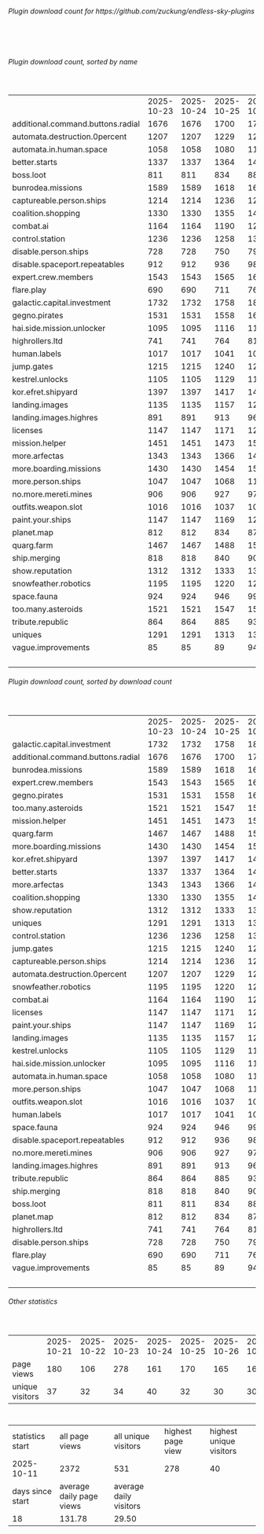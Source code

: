 <h6>Plugin download count for https://github.com/zuckung/endless-sky-plugins</h6><br>
<br>
<h6>Plugin download count, sorted by name</h6><sub><sup><br>
<table>
	<tr>
		<td></td>
		<td>2025-10-23</td>
		<td>2025-10-24</td>
		<td>2025-10-25</td>
		<td>2025-10-26</td>
		<td>2025-10-27</td>
		<td>2025-10-28</td>
		<td>2025-10-29</td>
		<td>today +</td>
	</tr>
	<tr>
		<td>additional.command.buttons.radial</td>
		<td>1676</td>
		<td>1676</td>
		<td>1700</td>
		<td>1758</td>
		<td>1805</td>
		<td>1850</td>
		<td>1855</td>
		<td>+ 5</td>
	</tr>
	<tr>
		<td>automata.destruction.0percent</td>
		<td>1207</td>
		<td>1207</td>
		<td>1229</td>
		<td>1275</td>
		<td>1313</td>
		<td>1342</td>
		<td>1348</td>
		<td>+ 6</td>
	</tr>
	<tr>
		<td>automata.in.human.space</td>
		<td>1058</td>
		<td>1058</td>
		<td>1080</td>
		<td>1134</td>
		<td>1167</td>
		<td>1197</td>
		<td>1202</td>
		<td>+ 5</td>
	</tr>
	<tr>
		<td>better.starts</td>
		<td>1337</td>
		<td>1337</td>
		<td>1364</td>
		<td>1416</td>
		<td>1455</td>
		<td>1488</td>
		<td>1497</td>
		<td>+ 9</td>
	</tr>
	<tr>
		<td>boss.loot</td>
		<td>811</td>
		<td>811</td>
		<td>834</td>
		<td>882</td>
		<td>920</td>
		<td>959</td>
		<td>968</td>
		<td>+ 9</td>
	</tr>
	<tr>
		<td>bunrodea.missions</td>
		<td>1589</td>
		<td>1589</td>
		<td>1618</td>
		<td>1674</td>
		<td>1712</td>
		<td>1745</td>
		<td>1750</td>
		<td>+ 5</td>
	</tr>
	<tr>
		<td>captureable.person.ships</td>
		<td>1214</td>
		<td>1214</td>
		<td>1236</td>
		<td>1283</td>
		<td>1321</td>
		<td>1351</td>
		<td>1356</td>
		<td>+ 5</td>
	</tr>
	<tr>
		<td>coalition.shopping</td>
		<td>1330</td>
		<td>1330</td>
		<td>1355</td>
		<td>1407</td>
		<td>1447</td>
		<td>1479</td>
		<td>1484</td>
		<td>+ 5</td>
	</tr>
	<tr>
		<td>combat.ai</td>
		<td>1164</td>
		<td>1164</td>
		<td>1190</td>
		<td>1254</td>
		<td>1291</td>
		<td>1332</td>
		<td>1341</td>
		<td>+ 9</td>
	</tr>
	<tr>
		<td>control.station</td>
		<td>1236</td>
		<td>1236</td>
		<td>1258</td>
		<td>1322</td>
		<td>1355</td>
		<td>1388</td>
		<td>1396</td>
		<td>+ 8</td>
	</tr>
	<tr>
		<td>disable.person.ships</td>
		<td>728</td>
		<td>728</td>
		<td>750</td>
		<td>798</td>
		<td>833</td>
		<td>861</td>
		<td>866</td>
		<td>+ 5</td>
	</tr>
	<tr>
		<td>disable.spaceport.repeatables</td>
		<td>912</td>
		<td>912</td>
		<td>936</td>
		<td>983</td>
		<td>1021</td>
		<td>1053</td>
		<td>1058</td>
		<td>+ 5</td>
	</tr>
	<tr>
		<td>expert.crew.members</td>
		<td>1543</td>
		<td>1543</td>
		<td>1565</td>
		<td>1617</td>
		<td>1649</td>
		<td>1684</td>
		<td>1689</td>
		<td>+ 5</td>
	</tr>
	<tr>
		<td>flare.play</td>
		<td>690</td>
		<td>690</td>
		<td>711</td>
		<td>762</td>
		<td>799</td>
		<td>837</td>
		<td>845</td>
		<td>+ 8</td>
	</tr>
	<tr>
		<td>galactic.capital.investment</td>
		<td>1732</td>
		<td>1732</td>
		<td>1758</td>
		<td>1808</td>
		<td>1843</td>
		<td>1874</td>
		<td>1883</td>
		<td>+ 9</td>
	</tr>
	<tr>
		<td>gegno.pirates</td>
		<td>1531</td>
		<td>1531</td>
		<td>1558</td>
		<td>1609</td>
		<td>1643</td>
		<td>1675</td>
		<td>1681</td>
		<td>+ 6</td>
	</tr>
	<tr>
		<td>hai.side.mission.unlocker</td>
		<td>1095</td>
		<td>1095</td>
		<td>1116</td>
		<td>1165</td>
		<td>1200</td>
		<td>1229</td>
		<td>1235</td>
		<td>+ 6</td>
	</tr>
	<tr>
		<td>highrollers.ltd</td>
		<td>741</td>
		<td>741</td>
		<td>764</td>
		<td>811</td>
		<td>842</td>
		<td>872</td>
		<td>880</td>
		<td>+ 8</td>
	</tr>
	<tr>
		<td>human.labels</td>
		<td>1017</td>
		<td>1017</td>
		<td>1041</td>
		<td>1088</td>
		<td>1120</td>
		<td>1150</td>
		<td>1158</td>
		<td>+ 8</td>
	</tr>
	<tr>
		<td>jump.gates</td>
		<td>1215</td>
		<td>1215</td>
		<td>1240</td>
		<td>1290</td>
		<td>1322</td>
		<td>1353</td>
		<td>1358</td>
		<td>+ 5</td>
	</tr>
	<tr>
		<td>kestrel.unlocks</td>
		<td>1105</td>
		<td>1105</td>
		<td>1129</td>
		<td>1180</td>
		<td>1212</td>
		<td>1240</td>
		<td>1252</td>
		<td>+ 12</td>
	</tr>
	<tr>
		<td>kor.efret.shipyard</td>
		<td>1397</td>
		<td>1397</td>
		<td>1417</td>
		<td>1467</td>
		<td>1504</td>
		<td>1537</td>
		<td>1544</td>
		<td>+ 7</td>
	</tr>
	<tr>
		<td>landing.images</td>
		<td>1135</td>
		<td>1135</td>
		<td>1157</td>
		<td>1206</td>
		<td>1239</td>
		<td>1270</td>
		<td>1276</td>
		<td>+ 6</td>
	</tr>
	<tr>
		<td>landing.images.highres</td>
		<td>891</td>
		<td>891</td>
		<td>913</td>
		<td>961</td>
		<td>995</td>
		<td>1028</td>
		<td>1034</td>
		<td>+ 6</td>
	</tr>
	<tr>
		<td>licenses</td>
		<td>1147</td>
		<td>1147</td>
		<td>1171</td>
		<td>1226</td>
		<td>1263</td>
		<td>1298</td>
		<td>1304</td>
		<td>+ 6</td>
	</tr>
	<tr>
		<td>mission.helper</td>
		<td>1451</td>
		<td>1451</td>
		<td>1473</td>
		<td>1532</td>
		<td>1569</td>
		<td>1606</td>
		<td>1615</td>
		<td>+ 9</td>
	</tr>
	<tr>
		<td>more.arfectas</td>
		<td>1343</td>
		<td>1343</td>
		<td>1366</td>
		<td>1415</td>
		<td>1452</td>
		<td>1484</td>
		<td>1489</td>
		<td>+ 5</td>
	</tr>
	<tr>
		<td>more.boarding.missions</td>
		<td>1430</td>
		<td>1430</td>
		<td>1454</td>
		<td>1501</td>
		<td>1535</td>
		<td>1568</td>
		<td>1576</td>
		<td>+ 8</td>
	</tr>
	<tr>
		<td>more.person.ships</td>
		<td>1047</td>
		<td>1047</td>
		<td>1068</td>
		<td>1119</td>
		<td>1152</td>
		<td>1183</td>
		<td>1189</td>
		<td>+ 6</td>
	</tr>
	<tr>
		<td>no.more.mereti.mines</td>
		<td>906</td>
		<td>906</td>
		<td>927</td>
		<td>973</td>
		<td>1005</td>
		<td>1033</td>
		<td>1038</td>
		<td>+ 5</td>
	</tr>
	<tr>
		<td>outfits.weapon.slot</td>
		<td>1016</td>
		<td>1016</td>
		<td>1037</td>
		<td>1084</td>
		<td>1116</td>
		<td>1149</td>
		<td>1159</td>
		<td>+ 10</td>
	</tr>
	<tr>
		<td>paint.your.ships</td>
		<td>1147</td>
		<td>1147</td>
		<td>1169</td>
		<td>1218</td>
		<td>1255</td>
		<td>1288</td>
		<td>1300</td>
		<td>+ 12</td>
	</tr>
	<tr>
		<td>planet.map</td>
		<td>812</td>
		<td>812</td>
		<td>834</td>
		<td>879</td>
		<td>911</td>
		<td>941</td>
		<td>946</td>
		<td>+ 5</td>
	</tr>
	<tr>
		<td>quarg.farm</td>
		<td>1467</td>
		<td>1467</td>
		<td>1488</td>
		<td>1537</td>
		<td>1572</td>
		<td>1602</td>
		<td>1608</td>
		<td>+ 6</td>
	</tr>
	<tr>
		<td>ship.merging</td>
		<td>818</td>
		<td>818</td>
		<td>840</td>
		<td>903</td>
		<td>940</td>
		<td>982</td>
		<td>990</td>
		<td>+ 8</td>
	</tr>
	<tr>
		<td>show.reputation</td>
		<td>1312</td>
		<td>1312</td>
		<td>1333</td>
		<td>1388</td>
		<td>1430</td>
		<td>1461</td>
		<td>1466</td>
		<td>+ 5</td>
	</tr>
	<tr>
		<td>snowfeather.robotics</td>
		<td>1195</td>
		<td>1195</td>
		<td>1220</td>
		<td>1271</td>
		<td>1306</td>
		<td>1337</td>
		<td>1345</td>
		<td>+ 8</td>
	</tr>
	<tr>
		<td>space.fauna</td>
		<td>924</td>
		<td>924</td>
		<td>946</td>
		<td>991</td>
		<td>1023</td>
		<td>1052</td>
		<td>1058</td>
		<td>+ 6</td>
	</tr>
	<tr>
		<td>too.many.asteroids</td>
		<td>1521</td>
		<td>1521</td>
		<td>1547</td>
		<td>1598</td>
		<td>1636</td>
		<td>1672</td>
		<td>1680</td>
		<td>+ 8</td>
	</tr>
	<tr>
		<td>tribute.republic</td>
		<td>864</td>
		<td>864</td>
		<td>885</td>
		<td>933</td>
		<td>965</td>
		<td>995</td>
		<td>1000</td>
		<td>+ 5</td>
	</tr>
	<tr>
		<td>uniques</td>
		<td>1291</td>
		<td>1291</td>
		<td>1313</td>
		<td>1363</td>
		<td>1400</td>
		<td>1429</td>
		<td>1437</td>
		<td>+ 8</td>
	</tr>
	<tr>
		<td>vague.improvements</td>
		<td>85</td>
		<td>85</td>
		<td>89</td>
		<td>94</td>
		<td>98</td>
		<td>106</td>
		<td>109</td>
		<td>+ 3</td>
	</tr>
	<tr>
		<td></td>
		<td></td>
		<td></td>
		<td></td>
		<td></td>
		<td></td>
		<td></td>
		<td>54265</td>
		<td>285</td>
	</tr>
</table>
</sub></sup>
<h6>Plugin download count, sorted by download count</h6><sub><sup><br>
<table>
	<tr>
		<td></td>
		<td>2025-10-23</td>
		<td>2025-10-24</td>
		<td>2025-10-25</td>
		<td>2025-10-26</td>
		<td>2025-10-27</td>
		<td>2025-10-28</td>
		<td>2025-10-29</td>
		<td>today +</td>
	</tr>
	<tr>
		<td>galactic.capital.investment</td>
		<td>1732</td>
		<td>1732</td>
		<td>1758</td>
		<td>1808</td>
		<td>1843</td>
		<td>1874</td>
		<td>1883</td>
		<td>+ 9</td>
	</tr>
	<tr>
		<td>additional.command.buttons.radial</td>
		<td>1676</td>
		<td>1676</td>
		<td>1700</td>
		<td>1758</td>
		<td>1805</td>
		<td>1850</td>
		<td>1855</td>
		<td>+ 5</td>
	</tr>
	<tr>
		<td>bunrodea.missions</td>
		<td>1589</td>
		<td>1589</td>
		<td>1618</td>
		<td>1674</td>
		<td>1712</td>
		<td>1745</td>
		<td>1750</td>
		<td>+ 5</td>
	</tr>
	<tr>
		<td>expert.crew.members</td>
		<td>1543</td>
		<td>1543</td>
		<td>1565</td>
		<td>1617</td>
		<td>1649</td>
		<td>1684</td>
		<td>1689</td>
		<td>+ 5</td>
	</tr>
	<tr>
		<td>gegno.pirates</td>
		<td>1531</td>
		<td>1531</td>
		<td>1558</td>
		<td>1609</td>
		<td>1643</td>
		<td>1675</td>
		<td>1681</td>
		<td>+ 6</td>
	</tr>
	<tr>
		<td>too.many.asteroids</td>
		<td>1521</td>
		<td>1521</td>
		<td>1547</td>
		<td>1598</td>
		<td>1636</td>
		<td>1672</td>
		<td>1680</td>
		<td>+ 8</td>
	</tr>
	<tr>
		<td>mission.helper</td>
		<td>1451</td>
		<td>1451</td>
		<td>1473</td>
		<td>1532</td>
		<td>1569</td>
		<td>1606</td>
		<td>1615</td>
		<td>+ 9</td>
	</tr>
	<tr>
		<td>quarg.farm</td>
		<td>1467</td>
		<td>1467</td>
		<td>1488</td>
		<td>1537</td>
		<td>1572</td>
		<td>1602</td>
		<td>1608</td>
		<td>+ 6</td>
	</tr>
	<tr>
		<td>more.boarding.missions</td>
		<td>1430</td>
		<td>1430</td>
		<td>1454</td>
		<td>1501</td>
		<td>1535</td>
		<td>1568</td>
		<td>1576</td>
		<td>+ 8</td>
	</tr>
	<tr>
		<td>kor.efret.shipyard</td>
		<td>1397</td>
		<td>1397</td>
		<td>1417</td>
		<td>1467</td>
		<td>1504</td>
		<td>1537</td>
		<td>1544</td>
		<td>+ 7</td>
	</tr>
	<tr>
		<td>better.starts</td>
		<td>1337</td>
		<td>1337</td>
		<td>1364</td>
		<td>1416</td>
		<td>1455</td>
		<td>1488</td>
		<td>1497</td>
		<td>+ 9</td>
	</tr>
	<tr>
		<td>more.arfectas</td>
		<td>1343</td>
		<td>1343</td>
		<td>1366</td>
		<td>1415</td>
		<td>1452</td>
		<td>1484</td>
		<td>1489</td>
		<td>+ 5</td>
	</tr>
	<tr>
		<td>coalition.shopping</td>
		<td>1330</td>
		<td>1330</td>
		<td>1355</td>
		<td>1407</td>
		<td>1447</td>
		<td>1479</td>
		<td>1484</td>
		<td>+ 5</td>
	</tr>
	<tr>
		<td>show.reputation</td>
		<td>1312</td>
		<td>1312</td>
		<td>1333</td>
		<td>1388</td>
		<td>1430</td>
		<td>1461</td>
		<td>1466</td>
		<td>+ 5</td>
	</tr>
	<tr>
		<td>uniques</td>
		<td>1291</td>
		<td>1291</td>
		<td>1313</td>
		<td>1363</td>
		<td>1400</td>
		<td>1429</td>
		<td>1437</td>
		<td>+ 8</td>
	</tr>
	<tr>
		<td>control.station</td>
		<td>1236</td>
		<td>1236</td>
		<td>1258</td>
		<td>1322</td>
		<td>1355</td>
		<td>1388</td>
		<td>1396</td>
		<td>+ 8</td>
	</tr>
	<tr>
		<td>jump.gates</td>
		<td>1215</td>
		<td>1215</td>
		<td>1240</td>
		<td>1290</td>
		<td>1322</td>
		<td>1353</td>
		<td>1358</td>
		<td>+ 5</td>
	</tr>
	<tr>
		<td>captureable.person.ships</td>
		<td>1214</td>
		<td>1214</td>
		<td>1236</td>
		<td>1283</td>
		<td>1321</td>
		<td>1351</td>
		<td>1356</td>
		<td>+ 5</td>
	</tr>
	<tr>
		<td>automata.destruction.0percent</td>
		<td>1207</td>
		<td>1207</td>
		<td>1229</td>
		<td>1275</td>
		<td>1313</td>
		<td>1342</td>
		<td>1348</td>
		<td>+ 6</td>
	</tr>
	<tr>
		<td>snowfeather.robotics</td>
		<td>1195</td>
		<td>1195</td>
		<td>1220</td>
		<td>1271</td>
		<td>1306</td>
		<td>1337</td>
		<td>1345</td>
		<td>+ 8</td>
	</tr>
	<tr>
		<td>combat.ai</td>
		<td>1164</td>
		<td>1164</td>
		<td>1190</td>
		<td>1254</td>
		<td>1291</td>
		<td>1332</td>
		<td>1341</td>
		<td>+ 9</td>
	</tr>
	<tr>
		<td>licenses</td>
		<td>1147</td>
		<td>1147</td>
		<td>1171</td>
		<td>1226</td>
		<td>1263</td>
		<td>1298</td>
		<td>1304</td>
		<td>+ 6</td>
	</tr>
	<tr>
		<td>paint.your.ships</td>
		<td>1147</td>
		<td>1147</td>
		<td>1169</td>
		<td>1218</td>
		<td>1255</td>
		<td>1288</td>
		<td>1300</td>
		<td>+ 12</td>
	</tr>
	<tr>
		<td>landing.images</td>
		<td>1135</td>
		<td>1135</td>
		<td>1157</td>
		<td>1206</td>
		<td>1239</td>
		<td>1270</td>
		<td>1276</td>
		<td>+ 6</td>
	</tr>
	<tr>
		<td>kestrel.unlocks</td>
		<td>1105</td>
		<td>1105</td>
		<td>1129</td>
		<td>1180</td>
		<td>1212</td>
		<td>1240</td>
		<td>1252</td>
		<td>+ 12</td>
	</tr>
	<tr>
		<td>hai.side.mission.unlocker</td>
		<td>1095</td>
		<td>1095</td>
		<td>1116</td>
		<td>1165</td>
		<td>1200</td>
		<td>1229</td>
		<td>1235</td>
		<td>+ 6</td>
	</tr>
	<tr>
		<td>automata.in.human.space</td>
		<td>1058</td>
		<td>1058</td>
		<td>1080</td>
		<td>1134</td>
		<td>1167</td>
		<td>1197</td>
		<td>1202</td>
		<td>+ 5</td>
	</tr>
	<tr>
		<td>more.person.ships</td>
		<td>1047</td>
		<td>1047</td>
		<td>1068</td>
		<td>1119</td>
		<td>1152</td>
		<td>1183</td>
		<td>1189</td>
		<td>+ 6</td>
	</tr>
	<tr>
		<td>outfits.weapon.slot</td>
		<td>1016</td>
		<td>1016</td>
		<td>1037</td>
		<td>1084</td>
		<td>1116</td>
		<td>1149</td>
		<td>1159</td>
		<td>+ 10</td>
	</tr>
	<tr>
		<td>human.labels</td>
		<td>1017</td>
		<td>1017</td>
		<td>1041</td>
		<td>1088</td>
		<td>1120</td>
		<td>1150</td>
		<td>1158</td>
		<td>+ 8</td>
	</tr>
	<tr>
		<td>space.fauna</td>
		<td>924</td>
		<td>924</td>
		<td>946</td>
		<td>991</td>
		<td>1023</td>
		<td>1052</td>
		<td>1058</td>
		<td>+ 6</td>
	</tr>
	<tr>
		<td>disable.spaceport.repeatables</td>
		<td>912</td>
		<td>912</td>
		<td>936</td>
		<td>983</td>
		<td>1021</td>
		<td>1053</td>
		<td>1058</td>
		<td>+ 5</td>
	</tr>
	<tr>
		<td>no.more.mereti.mines</td>
		<td>906</td>
		<td>906</td>
		<td>927</td>
		<td>973</td>
		<td>1005</td>
		<td>1033</td>
		<td>1038</td>
		<td>+ 5</td>
	</tr>
	<tr>
		<td>landing.images.highres</td>
		<td>891</td>
		<td>891</td>
		<td>913</td>
		<td>961</td>
		<td>995</td>
		<td>1028</td>
		<td>1034</td>
		<td>+ 6</td>
	</tr>
	<tr>
		<td>tribute.republic</td>
		<td>864</td>
		<td>864</td>
		<td>885</td>
		<td>933</td>
		<td>965</td>
		<td>995</td>
		<td>1000</td>
		<td>+ 5</td>
	</tr>
	<tr>
		<td>ship.merging</td>
		<td>818</td>
		<td>818</td>
		<td>840</td>
		<td>903</td>
		<td>940</td>
		<td>982</td>
		<td>990</td>
		<td>+ 8</td>
	</tr>
	<tr>
		<td>boss.loot</td>
		<td>811</td>
		<td>811</td>
		<td>834</td>
		<td>882</td>
		<td>920</td>
		<td>959</td>
		<td>968</td>
		<td>+ 9</td>
	</tr>
	<tr>
		<td>planet.map</td>
		<td>812</td>
		<td>812</td>
		<td>834</td>
		<td>879</td>
		<td>911</td>
		<td>941</td>
		<td>946</td>
		<td>+ 5</td>
	</tr>
	<tr>
		<td>highrollers.ltd</td>
		<td>741</td>
		<td>741</td>
		<td>764</td>
		<td>811</td>
		<td>842</td>
		<td>872</td>
		<td>880</td>
		<td>+ 8</td>
	</tr>
	<tr>
		<td>disable.person.ships</td>
		<td>728</td>
		<td>728</td>
		<td>750</td>
		<td>798</td>
		<td>833</td>
		<td>861</td>
		<td>866</td>
		<td>+ 5</td>
	</tr>
	<tr>
		<td>flare.play</td>
		<td>690</td>
		<td>690</td>
		<td>711</td>
		<td>762</td>
		<td>799</td>
		<td>837</td>
		<td>845</td>
		<td>+ 8</td>
	</tr>
	<tr>
		<td>vague.improvements</td>
		<td>85</td>
		<td>85</td>
		<td>89</td>
		<td>94</td>
		<td>98</td>
		<td>106</td>
		<td>109</td>
		<td>+ 3</td>
	</tr>
	<tr>
		<td></td>
		<td></td>
		<td></td>
		<td></td>
		<td></td>
		<td></td>
		<td></td>
		<td>54265</td>
		<td>285</td>
	</tr>
</table>
</sub></sup>
<h6>Other statistics</h6><sub><sup><br>
<table>
	<tr>
		<td> </td>
		<td>2025-10-21</td>
		<td>2025-10-22</td>
		<td>2025-10-23</td>
		<td>2025-10-24</td>
		<td>2025-10-25</td>
		<td>2025-10-26</td>
		<td>2025-10-27</td>
		<td>2025-10-28</td>
		<td>2025-10-29</td>
	</tr>
	<tr>
		<td>page views</td>
		<td>180</td>
		<td>106</td>
		<td>278</td>
		<td>161</td>
		<td>170</td>
		<td>165</td>
		<td>160</td>
		<td>130</td>
		<td>12</td>
	</tr>
	<tr>
		<td>unique visitors</td>
		<td>37</td>
		<td>32</td>
		<td>34</td>
		<td>40</td>
		<td>32</td>
		<td>30</td>
		<td>30</td>
		<td>34</td>
		<td>7</td>
	</tr>
</table>
<br>
<table>
	<tr>
		<td>statistics start</td>
		<td>all page views</td>
		<td>all unique visitors</td>
		<td>highest page view</td>
		<td>highest unique visitors</td>
	</tr>
	<tr>
		<td>2025-10-11</td>
		<td>2372</td>
		<td>531</td>
		<td>278</td>
		<td>40</td>
	</tr>
	<tr>
		<td>days since start</td>
		<td>average daily page views</td>
		<td>average daily visitors</td>
		<td></td>
		<td></td>
	</tr>
	<tr>
		<td>18</td>
		<td>131.78</td>
		<td>29.50</td>
		<td></td>
		<td></td>
	</tr>
</table>
</sub></sup>
